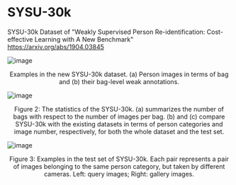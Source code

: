 # SYSU-30k
SYSU-30k Dataset of "Weakly Supervised Person Re-identification: Cost-effective Learning with A New Benchmark" https://arxiv.org/abs/1904.03845

![image](https://github.com/wanggrun/SYSU-30k/blob/master/sysu30k.png)

 <p align='center'>Examples in the new SYSU-30k dataset. (a) Person images in terms of bag and (b) their bag-level weak annotations.</p>



![image](https://github.com/wanggrun/SYSU-30k/blob/master/sysu30_stat.png)


<p align='center'>Figure 2: The statistics of the SYSU-30k. (a) summarizes the number of bags with respect to the number of images per bag. (b) and (c) compare SYSU-30k with the existing datasets in terms of person categories and image number, respectively, for both the whole dataset and the test set.</p>

 
 ![image](https://github.com/wanggrun/SYSU-30k/blob/master/sysu30k_test.png)
 

<p align='center'>Figure 3: Examples in the test set of SYSU-30k. Each pair represents a pair of images belonging to the same person category, but taken by different cameras. Left: query images; Right: gallery images.</p> 
